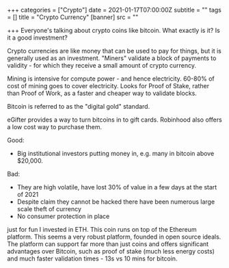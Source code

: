 +++
categories = ["Crypto"]
date = 2021-01-17T07:00:00Z
subtitle = ""
tags = []
title = "Crypto Currency"
[banner]
src = ""

+++
Everyone's talking about crypto coins like bitcoin. What exactly is it? Is it a good investment?

Crypto currencies are like money that can be used to pay for things, but it is generally used as an investment. "Miners" validate a block of payments to validity - for which they receive a small amount of crypto currency.

Mining is intensive for compute power - and hence electricity. 60-80% of cost of mining goes to cover electricity. Looks for Proof of Stake, rather than Proof of Work, as a faster and cheaper way to validate blocks.

Bitcoin is referred to as the "digital gold" standard.

eGifter provides a way to turn bitcoins in to gift cards. Robinhood also offers a low cost way to purchase them.

Good:

* Big institutional investors putting money in, e.g. many in bitcoin above $20,000.

Bad:

* They are high volatile, have lost 30% of value in a few days at the start of 2021
* Despite claim they cannot be hacked there have been numerous large scale theft of currency
* No consumer protection in place

 just for fun I invested in ETH. This coin runs on top of the Ethereum platform. This seems a very robust platform, founded in open source ideals. The platform can support far more than just coins and offers significant advantages over Bitcoin, such as proof of stake (much less energy costs) and much faster validation times - 13s vs 10 mins for bitcoin. 